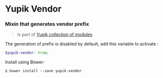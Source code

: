Yupik Vendor
============

### Mixin that generates vendor prefix

> Is part of [Yupik collection of modules](https://github.com/laurentperroteau/yupik)

The generation of prefix is disabled by default, add this variable to activate :

````scss
$yupik-vendor: true;
````

Install using Bower:

    $ bower install --save yupik-vendor